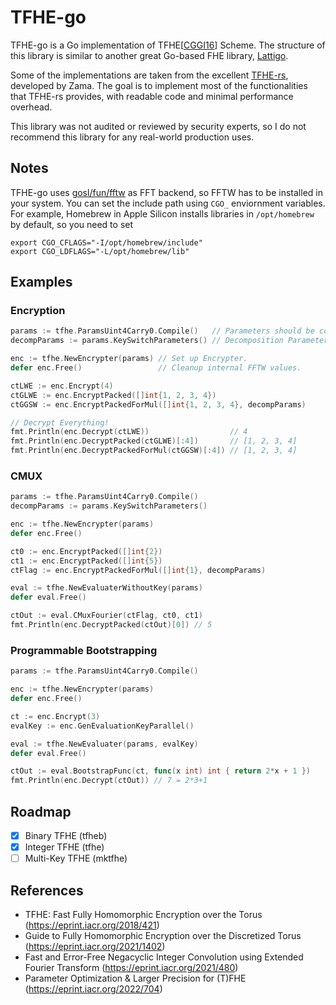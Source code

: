 # TFHE-go

TFHE-go is a Go implementation of TFHE[[CGGI16](https://eprint.iacr.org/2018/421)] Scheme. The structure of this library is similar to another great Go-based FHE library, [Lattigo](https://github.com/tuneinsight/lattigo).

Some of the implementations are taken from the excellent [TFHE-rs](https://github.com/zama-ai/tfhe-rs), developed by Zama. The goal is to implement most of the functionalities that TFHE-rs provides, with readable code and minimal performance overhead.

This library was not audited or reviewed by security experts, so I do not recommend this library for any real-world production uses.


## Notes
TFHE-go uses [gosl/fun/fftw](https://github.com/cpmech/gosl) as FFT backend, so FFTW has to be installed in your system. You can set the include path using `CGO_` enviornment variables. For example, Homebrew in Apple Silicon installs libraries in `/opt/homebrew` by default, so you need to set
```
export CGO_CFLAGS="-I/opt/homebrew/include"
export CGO_LDFLAGS="-L/opt/homebrew/lib"
```

## Examples
### Encryption
```go
params := tfhe.ParamsUint4Carry0.Compile()   // Parameters should be compiled before use.
decompParams := params.KeySwitchParameters() // Decomposition Parameters

enc := tfhe.NewEncrypter(params) // Set up Encrypter.
defer enc.Free()                 // Cleanup internal FFTW values.

ctLWE := enc.Encrypt(4)
ctGLWE := enc.EncryptPacked([]int{1, 2, 3, 4})
ctGGSW := enc.EncryptPackedForMul([]int{1, 2, 3, 4}, decompParams)

// Decrypt Everything!
fmt.Println(enc.Decrypt(ctLWE))                  // 4
fmt.Println(enc.DecryptPacked(ctGLWE)[:4])       // [1, 2, 3, 4]
fmt.Println(enc.DecryptPackedForMul(ctGGSW)[:4]) // [1, 2, 3, 4]
```

### CMUX
```go
params := tfhe.ParamsUint4Carry0.Compile()
decompParams := params.KeySwitchParameters()

enc := tfhe.NewEncrypter(params)
defer enc.Free()

ct0 := enc.EncryptPacked([]int{2})
ct1 := enc.EncryptPacked([]int{5})
ctFlag := enc.EncryptPackedForMul([]int{1}, decompParams)

eval := tfhe.NewEvaluaterWithoutKey(params)
defer eval.Free()

ctOut := eval.CMuxFourier(ctFlag, ct0, ct1)
fmt.Println(enc.DecryptPacked(ctOut)[0]) // 5
```

### Programmable Bootstrapping
```go
params := tfhe.ParamsUint4Carry0.Compile()

enc := tfhe.NewEncrypter(params)
defer enc.Free()

ct := enc.Encrypt(3)
evalKey := enc.GenEvaluationKeyParallel()

eval := tfhe.NewEvaluater(params, evalKey)
defer eval.Free()

ctOut := eval.BootstrapFunc(ct, func(x int) int { return 2*x + 1 })
fmt.Println(enc.Decrypt(ctOut)) // 7 = 2*3+1
```

## Roadmap
- [x] Binary TFHE (tfheb)
- [x] Integer TFHE (tfhe)
- [ ] Multi-Key TFHE (mktfhe)

## References
- TFHE: Fast Fully Homomorphic Encryption over the Torus (https://eprint.iacr.org/2018/421)
- Guide to Fully Homomorphic Encryption over the Discretized Torus (https://eprint.iacr.org/2021/1402)
- Fast and Error-Free Negacyclic Integer Convolution using Extended Fourier Transform (https://eprint.iacr.org/2021/480)
- Parameter Optimization & Larger Precision for (T)FHE (https://eprint.iacr.org/2022/704)
